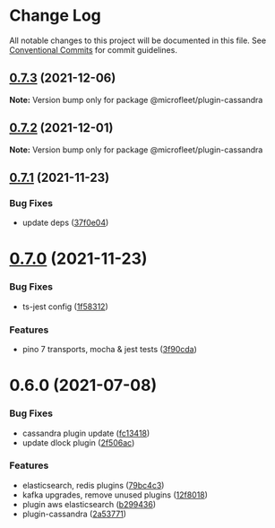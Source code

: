 # Change Log

All notable changes to this project will be documented in this file.
See [Conventional Commits](https://conventionalcommits.org) for commit guidelines.

## [0.7.3](https://github.com/microfleet/core/compare/@microfleet/plugin-cassandra@0.7.2...@microfleet/plugin-cassandra@0.7.3) (2021-12-06)

**Note:** Version bump only for package @microfleet/plugin-cassandra





## [0.7.2](https://github.com/microfleet/core/compare/@microfleet/plugin-cassandra@0.7.1...@microfleet/plugin-cassandra@0.7.2) (2021-12-01)

**Note:** Version bump only for package @microfleet/plugin-cassandra





## [0.7.1](https://github.com/microfleet/core/compare/@microfleet/plugin-cassandra@0.7.0...@microfleet/plugin-cassandra@0.7.1) (2021-11-23)


### Bug Fixes

* update deps ([37f0e04](https://github.com/microfleet/core/commit/37f0e047d8df3ff5d9eb0abd91a98db2bd627d71))





# [0.7.0](https://github.com/microfleet/core/compare/@microfleet/plugin-cassandra@0.6.0...@microfleet/plugin-cassandra@0.7.0) (2021-11-23)


### Bug Fixes

* ts-jest config ([1f58312](https://github.com/microfleet/core/commit/1f58312f54e9c3069af898fe21ec2815fbf4909d))


### Features

* pino 7 transports, mocha & jest tests ([3f90cda](https://github.com/microfleet/core/commit/3f90cda510f2891c87087d1b7c0106150d2d7ba1))





# 0.6.0 (2021-07-08)


### Bug Fixes

* cassandra plugin update ([fc13418](https://github.com/microfleet/core/commit/fc13418e0210b3580f4c87b5cef7170652fad2c7))
* update dlock plugin ([2f506ac](https://github.com/microfleet/core/commit/2f506ac0d472db27cd6637c5138b1b2e38ae91ce))


### Features

* elasticsearch, redis plugins ([79bc4c3](https://github.com/microfleet/core/commit/79bc4c384abb8cf9902697cc3931130e00397a69))
* kafka upgrades, remove unused plugins ([12f8018](https://github.com/microfleet/core/commit/12f8018ceade8d95759da09eac8bab2ab9a9aade))
* plugin aws elasticsearch ([b299436](https://github.com/microfleet/core/commit/b29943652af7d933d274aec0da3d457bb57bbf2e))
* plugin-cassandra ([2a53771](https://github.com/microfleet/core/commit/2a5377101a296bec97dddde1349c3de3c509aab9))
